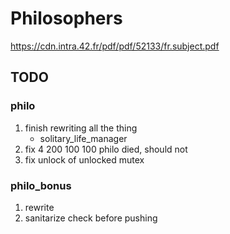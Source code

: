 # Philosophers
https://cdn.intra.42.fr/pdf/pdf/52133/fr.subject.pdf

## TODO

### philo
1. finish rewriting all the thing
	- solitary_life_manager
2. fix 4 200 100 100 philo died, should not
3. fix unlock of unlocked mutex

### philo_bonus
1. rewrite
2. sanitarize check before pushing
